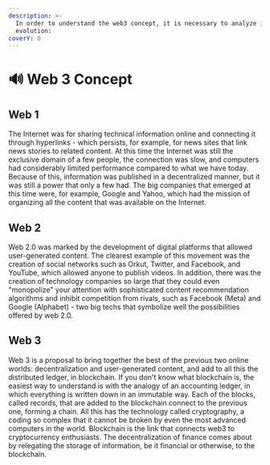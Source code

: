 ```yaml
---
description: >-
  In order to understand the web3 concept, it is necessary to analyze its
  evolution:
coverY: 0
---
```


# 🔊 Web 3 Concept

## **Web 1**&#x20;

The Internet was for sharing technical information online and connecting it through hyperlinks - which persists, for example, for news sites that link news stories to related content. At this time the Internet was still the exclusive domain of a few people, the connection was slow, and computers had considerably limited performance compared to what we have today. Because of this, information was published in a decentralized manner, but it was still a power that only a few had. The big companies that emerged at this time were, for example, Google and Yahoo, which had the mission of organizing all the content that was available on the Internet.

## **Web 2**&#x20;

Web 2.0 was marked by the development of digital platforms that allowed user-generated content. The clearest example of this movement was the creation of social networks such as Orkut, Twitter, and Facebook, and YouTube, which allowed anyone to publish videos. In addition, there was the creation of technology companies so large that they could even "monopolize" your attention with sophisticated content recommendation algorithms and inhibit competition from rivals, such as Facebook (Meta) and Google (Alphabet) - two big techs that symbolize well the possibilities offered by web 2.0.

## **Web 3**&#x20;

Web 3 is a proposal to bring together the best of the previous two online worlds: decentralization and user-generated content, and add to all this the distributed ledger, in blockchain. If you don't know what blockchain is, the easiest way to understand is with the analogy of an accounting ledger, in which everything is written down in an immutable way. Each of the blocks, called records, that are added to the blockchain connect to the previous one, forming a chain. All this has the technology called cryptography, a coding so complex that it cannot be broken by even the most advanced computers in the world. Blockchain is the link that connects web3 to cryptocurrency enthusiasts. The decentralization of finance comes about by relegating the storage of information, be it financial or otherwise, to the blockchain.
